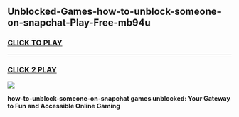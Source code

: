 
## Unblocked-Games-how-to-unblock-someone-on-snapchat-Play-Free-mb94u
<h3>
<a href="https://premium76.site?title=how-to-unblock-someone-on-snapchat&ref=12A">CLICK TO PLAY</a></h3>
<hr>

<h3>
<a href="https://premium76.site?title=how-to-unblock-someone-on-snapchat&ref=12A">CLICK 2 PLAY</a>
  
</h3>

<a href="https://premium76.site?title=how-to-unblock-someone-on-snapchat&ref=12A"><img src="https://clearcache.store/games.png"></a>


**how-to-unblock-someone-on-snapchat games unblocked: Your Gateway to Fun and Accessible Online Gaming**
